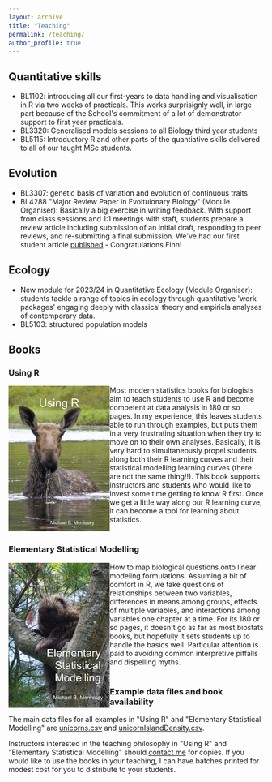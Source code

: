 ```yaml
---
layout: archive
title: "Teaching"
permalink: /teaching/
author_profile: true
---
```


## Quantitative skills

- BL1102: introducing all our first-years to data handling and visualisation in R via two weeks of practicals.  This works surprisignly well, in large part because of the School's commitment of a lot of demonstrator support to first year practicals.
- BL3320: Generalised models sessions to all Biology third year students
- BL5115: Introductory R and other parts of the quantiative skills delivered to all of our taught MSc students.


## Evolution

- BL3307: genetic basis of variation and evolution of continuous traits
- BL4288 "Major Review Paper in Evoltuionary Biology" (Module Organiser): Basically a big exercise in writing feedback.  With support from class sessions and 1:1 meetings with staff, students prepare a review article including submission of an initial draft, responding to peer reviews, and re-submitting a final submission.  We've had our first student article [published](https://onlinelibrary.wiley.com/doi/full/10.1111/jeb.14112) - Congratulations Finn!


## Ecology

- New module for 2023/24 in Quantitative Ecology (Module Organiser): students tackle a range of topics in ecology through quantitative 'work packages' engaging deeply with classical theory and empiricla analyses of contemporary data.
- BL5103: structured population models

## Books

### Using R
<img src="/images/Using_R_cover_small_file.jpg" align="left" width="200px"/>
Most modern statistics books for biologists aim to teach students to use R and become competent at data analysis in 180 or so pages.  In my experience, this leaves students able to run through examples, but puts them in a very frustrating situation when they try to move on to their own analyses.  Basically, it is very hard to simultaneously propel students along both their R learning curves and their statistical modelling learning curves (there are not the same thing!!).  This book supports instructors and students who would like to invest some time getting to know R first.  Once we get a little way along our R learning curve, it can become a tool for learning about statistics.
<br/><br/>

### Elementary Statistical Modelling

<img src="/images/ESM_cover_small_file.jpg" align="left" width="200px"/>
How to map biological questions onto linear modeling formulations.  Assuming a bit of comfort in R, we take questions of relationships between two variables, differences in means among groups, effects of multiple variables, and interactions among variables one chapter at a time.  For its 180 or so pages, it doesn't go as far as most biostats books, but hopefully it sets students up to handle the basics well.  Particular attention is paid to avoiding common interpretive pitfalls and dispelling myths.
<br/><br/>

### Example data files and book availability

The main data files for all examples in "Using R" and "Elementary Statistical Modelling" are [unicorns.csv](/files/unicorns.csv) and [unicornIslandDensity.csv](/files/unicornIslandDensity.csv).

Instructors interested in the teaching philosophy in "Using R" and "Elementary Statistical Modelling" should [contact me](https://mbmorrissey.github.io/contact/) for copies.  If you would like to use the books in your teaching, I can have batches printed for modest cost for you to distribute to your students.
